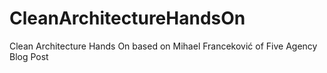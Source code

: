 # CleanArchitectureHandsOn
Clean Architecture Hands On based on Mihael Franceković of Five Agency Blog Post
